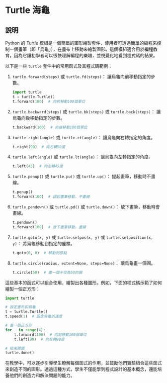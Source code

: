 # Turtle 海龜

## 說明
Python 的 Turtle 模組是一個簡單的圖形繪製套件，使用者可透過簡單的編程來控制一個畫筆（即「烏龜」），在畫布上移動來繪製圖形。這個模組適合用於編程教育，因為它讓初學者可以很快理解編程的樂趣，並視覺化地看到程式碼的結果。

以下是一些 `turtle` 套件中的常用函式及其程式碼範例：

1. `turtle.forward(steps)` 或 `turtle.fd(steps)`：
   讓烏龜向前移動指定的步數。
   ```python
   import turtle
   t = turtle.Turtle()
   t.forward(100)  # 向前移動100個單位
   ```

2. `turtle.backward(steps)` 或 `turtle.bk(steps)` 或 `turtle.back(steps)`：
   讓烏龜向後移動指定的步數。
   ```python
   t.backward(100)  # 向後移動100個單位
   ```

3. `turtle.right(angle)` 或 `turtle.rt(angle)`：
   讓烏龜向右轉指定的角度。
   ```python
   t.right(90)  # 向右轉90度
   ```

4. `turtle.left(angle)` 或 `turtle.lt(angle)`：
   讓烏龜向左轉指定的角度。
   ```python
   t.left(45)  # 向左轉45度
   ```

5. `turtle.penup()` 或 `turtle.pu()` 或 `turtle.up()`：
   提起畫筆，移動時不畫線。
   ```python
   t.penup()
   t.forward(100)  # 提起畫筆移動，不畫線
   ```

6. `turtle.pendown()` 或 `turtle.pd()` 或 `turtle.down()`：
   放下畫筆，移動時會畫線。
   ```python
   t.pendown()
   t.forward(100)  # 放下畫筆移動，畫線
   ```

7. `turtle.goto(x, y)` 或 `turtle.setpos(x, y)` 或 `turtle.setposition(x, y)`：
   將烏龜移動到指定的座標。
   ```python
   t.goto(0, 0)  # 移動到原點
   ```

8. `turtle.circle(radius, extent=None, steps=None)`：
   讓烏龜畫一個圓。
   ```python
   t.circle(50)  # 畫一個半徑為50的圓
   ```

這些基本的函式可以組合使用，繪製出各種圖形。例如，下面的程式碼示範了如何繪製一個正方形：

```python
import turtle

# 設定畫布和烏龜
t = turtle.Turtle()
t.speed(1)  # 設定烏龜的速度

# 畫一個正方形
for _ in range(4):
    t.forward(100)  # 向前移動100個單位
    t.left(90)  # 向左轉90度

# 結束繪圖
turtle.done()
```

在教學中，可以逐步引導學生瞭解每個函式的作用，並鼓勵他們實驗組合這些函式來創造不同的圖形。透過這種方式，學生不僅能學到程式設計的基本概念，還能培養他們的創造力和解決問題的能力。